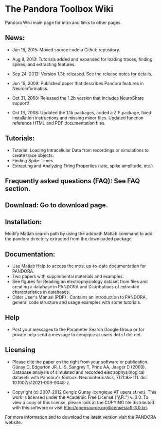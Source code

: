 # The Pandora Toolbox Wiki

Pandora Wiki main page for intro and links to other pages.

## News:

-    Jan 16, 2015: Moved source code a Github repository.
-    Aug 8, 2013: Tutorials added and expanded for loading traces, finding spikes, and extracting features.
-    Sep 24, 2012: Version 1.3b released. See the release notes for details.

-    Jun 16, 2009: Published paper that describes Pandora features in Neuroinformatics.

-    Oct 31, 2008: Released the 1.2b version that includes NeuroShare support!

-    Oct 13, 2008: Updated the 1.1b packages, added a ZIP package, fixed installation instructions and missing minor files. Updated function reference HTML and PDF documentation files.

## Tutorials:

-    Tutorial: Loading Intracellular Data from recordings or simulations to create trace objects.
-    Finding Spike Times
-    Extracting and Analyzing Firing Properties (rate, spike amplitude, etc.)

## Frequently asked questions (FAQ): See FAQ section.

## Download: Go to download page.

## Installation:

Modify Matlab search path by using the addpath Matlab command to add the pandora directory extracted from the downloaded package.

## Documentation:

-    Use Matlab Help to access the most up-to-date documentation for PANDORA.
-    Two papers with supplemental materials and examples.
-    See figures for  Reading an electrophysiology dataset from files and creating a database in PANDORA and Distributions of extracted characteristics in databases.
-    Older User's Manual (PDF) : Contains an introduction to PANDORA, general code structure and usage examples with some tutorials.

## Help

- Post your messages to the Parameter Search Google Group or for private help send a message to cengique at users dot sf dot net.

## Licensing

- Please cite the paper on the right from your software or publication.
 Günay C, Edgerton JR, Li S, Sangrey T, Prinz AA, Jaeger D (2009). Database analysis of simulated and recorded electrophysiological datasets with Pandora's toolbox. Neuroinformatics, 7(2):93-111. doi: 10.1007/s12021-009-9048-z.

- Copyright (c) 2007-2012 Cengiz Gunay (cengique AT users.sf.net). This work is licensed under the Academic Free License ("AFL") v. 3.0. To view a copy of this license, please look at the COPYING file distributed with this software or visit http://opensource.org/licenses/afl-3.0.txt.

For more information and to download the latest version visit the PANDORA website.
